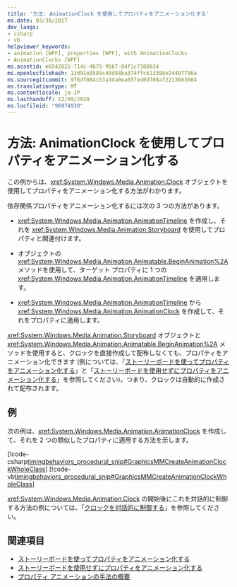 ```yaml
---
title: '方法: AnimationClock を使用してプロパティをアニメーション化する'
ms.date: 03/30/2017
dev_langs:
- csharp
- vb
helpviewer_keywords:
- animation [WPF], properties [WPF], with AnimationClocks
- AnimationClocks [WPF]
ms.assetid: e6542021-714c-4675-9567-04f1c7380834
ms.openlocfilehash: 13d91e8589c40d84ba374ffc613388e24407796a
ms.sourcegitcommit: 9f6df084c53a3da0ea657ed0d708a72213683084
ms.translationtype: MT
ms.contentlocale: ja-JP
ms.lasthandoff: 12/09/2020
ms.locfileid: "96974930"
---
```

# <a name="how-to-animate-a-property-by-using-an-animationclock"></a>方法: AnimationClock を使用してプロパティをアニメーション化する
この例からは、<xref:System.Windows.Media.Animation.Clock> オブジェクトを使用してプロパティをアニメーション化する方法がわかります。  
  
 依存関係プロパティをアニメーション化するには次の 3 つの方法があります。  
  
- <xref:System.Windows.Media.Animation.AnimationTimeline> を作成し、それを <xref:System.Windows.Media.Animation.Storyboard> を使用してプロパティと関連付けます。  
  
- オブジェクトの <xref:System.Windows.Media.Animation.Animatable.BeginAnimation%2A> メソッドを使用して、ターゲット プロパティに 1 つの <xref:System.Windows.Media.Animation.AnimationTimeline> を適用します。  
  
- <xref:System.Windows.Media.Animation.AnimationTimeline> から <xref:System.Windows.Media.Animation.AnimationClock> を作成して、それをプロパティに適用します。  
  
 <xref:System.Windows.Media.Animation.Storyboard> オブジェクトと <xref:System.Windows.Media.Animation.Animatable.BeginAnimation%2A> メソッドを使用すると、クロックを直接作成して配布しなくても、プロパティをアニメーション化できます (例については、「[ストーリーボードを使ってプロパティをアニメーション化する](how-to-animate-a-property-by-using-a-storyboard.md)」と「[ストーリーボードを使用せずにプロパティをアニメーション化する](how-to-animate-a-property-without-using-a-storyboard.md)」を参照してください)。つまり、クロックは自動的に作成されて配布されます。  
  
## <a name="example"></a>例  
 次の例は、<xref:System.Windows.Media.Animation.AnimationClock> を作成して、それを 2 つの類似したプロパティに適用する方法を示します。  
  
 [!code-csharp[timingbehaviors_procedural_snip#GraphicsMMCreateAnimationClockWholeClass](~/samples/snippets/csharp/VS_Snippets_Wpf/timingbehaviors_procedural_snip/CSharp/AnimationClockExample.cs#graphicsmmcreateanimationclockwholeclass)]
 [!code-vb[timingbehaviors_procedural_snip#GraphicsMMCreateAnimationClockWholeClass](~/samples/snippets/visualbasic/VS_Snippets_Wpf/timingbehaviors_procedural_snip/visualbasic/animationclockexample.vb#graphicsmmcreateanimationclockwholeclass)]  
  
 <xref:System.Windows.Media.Animation.Clock> の開始後にこれを対話的に制御する方法の例については、「[クロックを対話的に制御する](how-to-interactively-control-a-clock.md)」を参照してください。  
  
## <a name="see-also"></a>関連項目

- [ストーリーボードを使ってプロパティをアニメーション化する](how-to-animate-a-property-by-using-a-storyboard.md)
- [ストーリーボードを使用せずにプロパティをアニメーション化する](how-to-animate-a-property-without-using-a-storyboard.md)
- [プロパティ アニメーションの手法の概要](property-animation-techniques-overview.md)
